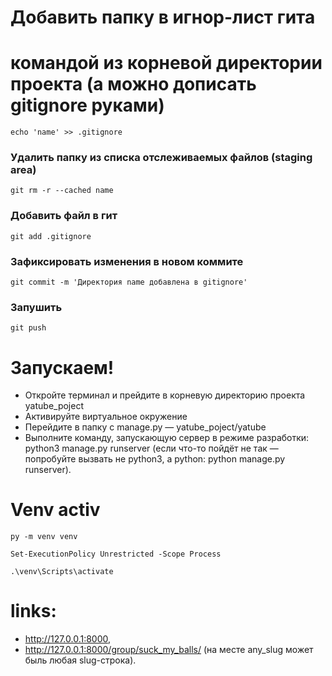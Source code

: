 # Добавить папку в игнор-лист гита 
# командой из корневой директории проекта (а можно дописать gitignore руками)
```
echo 'name' >> .gitignore
``` 
### Удалить папку из списка отслеживаемых файлов (staging area)
```
git rm -r --cached name
``` 
### Добавить файл в гит
```
git add .gitignore
``` 
### Зафиксировать изменения в новом коммите
```
git commit -m 'Директория name добавлена в gitignore'
``` 
### Запушить 
```
git push 
```
# Запускаем!
- Откройте терминал и прейдите в корневую директорию проекта yatube_poject
- Активируйте виртуальное окружение
- Перейдите в папку с manage.py — yatube_poject/yatube
- Выполните команду, запускающую сервер в режиме разработки: python3 manage.py runserver (если что-то       пойдёт не так — попробуйте вызвать не python3, а python: python manage.py runserver).

# Venv activ
```
py -m venv venv

Set-ExecutionPolicy Unrestricted -Scope Process

.\venv\Scripts\activate
```

# links:

- http://127.0.0.1:8000,
- http://127.0.0.1:8000/group/suck_my_balls/ (на месте any_slug может быль любая slug-строка).